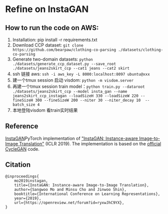 # Refine on InstaGAN

## How to run the code on AWS:
1. Installation: pip install -r requirements.txt
2. Download CCP dataset: ```git clone https://github.com/bearpaw/clothing-co-parsing ./datasets/clothing-co-parsing```
3. Generate two-domain datasets: ```python ./datasets/generate_ccp_dataset.py --save_root ./datasets/jeans2skirt_ccp --cat1 jeans --cat2 skirt```
4. ssh 链接 aws: ```ssh -i aws_key -L 8000:localhost:8097 ubuntu@xxx```
5. 建一个tmux session 启动 visdom: ```python -m visdom.server```
6. 再建一个tmux session train model：```python train.py --dataroot ./datasets/jeans2skirt_ccp --model insta_gan --name jeans2skirt_ccp_instagan --loadSizeH 330 --loadSizeW 220 --fineSizeH 300 --fineSizeW 200 --niter 30 --niter_decay 10  --batch_size 4```
7. 本地登陆visdom 看train实时结果

## Reference
[InstaGAN](https://github.com/sangwoomo/instagan)PyTorch implementation of ["InstaGAN: Instance-aware Image-to-Image Translation"](https://openreview.net/forum?id=ryxwJhC9YX) (ICLR 2019).
The implementation is based on the [official CycleGAN](https://github.com/junyanz/pytorch-CycleGAN-and-pix2pix) code.

## Citation
```
@inproceedings{
    mo2019instagan,
    title={InstaGAN: Instance-aware Image-to-Image Translation},
    author={Sangwoo Mo and Minsu Cho and Jinwoo Shin},
    booktitle={International Conference on Learning Representations},
    year={2019},
    url={https://openreview.net/forum?id=ryxwJhC9YX},
}
```
